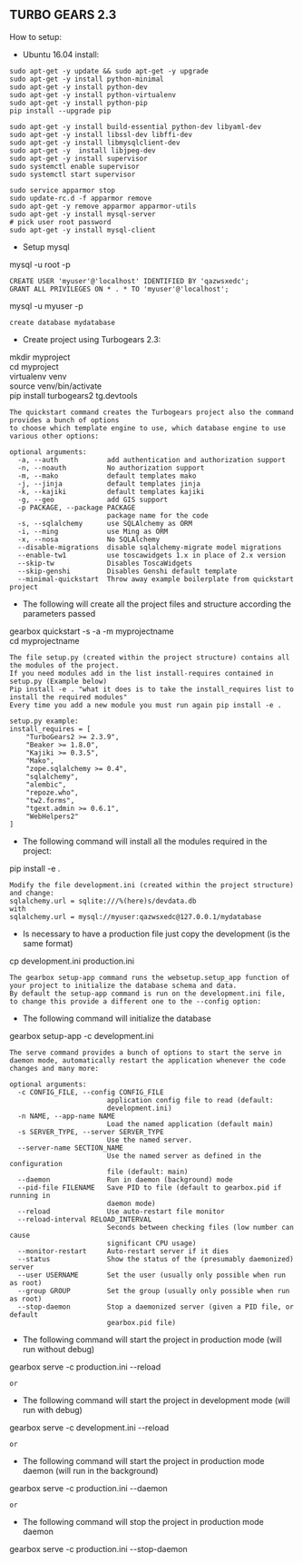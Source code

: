 ## TURBO GEARS 2.3 ##

How to setup:

* Ubuntu 16.04 install:

```objc
sudo apt-get -y update && sudo apt-get -y upgrade
sudo apt-get -y install python-minimal
sudo apt-get -y install python-dev
sudo apt-get -y install python-virtualenv
sudo apt-get -y install python-pip
pip install --upgrade pip

sudo apt-get -y install build-essential python-dev libyaml-dev
sudo apt-get -y install libssl-dev libffi-dev
sudo apt-get -y install libmysqlclient-dev
sudo apt-get -y  install libjpeg-dev
sudo apt-get -y install supervisor
sudo systemctl enable supervisor
sudo systemctl start supervisor

sudo service apparmor stop
sudo update-rc.d -f apparmor remove
sudo apt-get -y remove apparmor apparmor-utils
sudo apt-get -y install mysql-server
# pick user root password
sudo apt-get -y install mysql-client
```

* Setup mysql

mysql -u root -p
```objc
CREATE USER 'myuser'@'localhost' IDENTIFIED BY 'qazwsxedc';
GRANT ALL PRIVILEGES ON * . * TO 'myuser'@'localhost';
```
mysql -u myuser -p
```objc
create database mydatabase
```

* Create project using Turbogears 2.3:

mkdir myproject  
cd myproject  
virtualenv venv  
source venv/bin/activate  
pip install turbogears2 tg.devtools  

```objc
The quickstart command creates the Turbogears project also the command provides a bunch of options 
to choose which template engine to use, which database engine to use various other options:

optional arguments:
  -a, --auth            add authentication and authorization support
  -n, --noauth          No authorization support
  -m, --mako            default templates mako
  -j, --jinja           default templates jinja
  -k, --kajiki          default templates kajiki
  -g, --geo             add GIS support
  -p PACKAGE, --package PACKAGE
                        package name for the code
  -s, --sqlalchemy      use SQLAlchemy as ORM
  -i, --ming            use Ming as ORM
  -x, --nosa            No SQLAlchemy
  --disable-migrations  disable sqlalchemy-migrate model migrations
  --enable-tw1          use toscawidgets 1.x in place of 2.x version
  --skip-tw             Disables ToscaWidgets
  --skip-genshi         Disables Genshi default template
  --minimal-quickstart  Throw away example boilerplate from quickstart project
```

* The following will create all the project files and structure according the parameters passed  

gearbox quickstart -s -a -m myprojectname  
cd myprojectname


```objc
The file setup.py (created within the project structure) contains all the modules of the project. 
If you need modules add in the list install-requires contained in setup.py (Example below)
Pip install -e . "what it does is to take the install_requires list to install the required modules"
Every time you add a new module you must run again pip install -e .

setup.py example:
install_requires = [
    "TurboGears2 >= 2.3.9",
    "Beaker >= 1.8.0",
    "Kajiki >= 0.3.5",
    "Mako",
    "zope.sqlalchemy >= 0.4",
    "sqlalchemy",
    "alembic",
    "repoze.who",
    "tw2.forms",
    "tgext.admin >= 0.6.1",
    "WebHelpers2"
]
```

* The following command will install all the modules required in the project:  

pip install -e .

```objc
Modify the file development.ini (created within the project structure) and change:
sqlalchemy.url = sqlite:///%(here)s/devdata.db
with
sqlalchemy.url = mysql://myuser:qazwsxedc@127.0.0.1/mydatabase
```

* Is necessary to have a production file just copy the development (is the same format)  

cp development.ini production.ini

```objc
The gearbox setup-app command runs the websetup.setup_app function of your project to initialize the database schema and data.
By default the setup-app command is run on the development.ini file, to change this provide a different one to the --config option:
```

* The following command will initialize the database  

gearbox setup-app -c development.ini

```objc
The serve command provides a bunch of options to start the serve in daemon mode, automatically restart the application whenever the code changes and many more:

optional arguments:
  -c CONFIG_FILE, --config CONFIG_FILE
                        application config file to read (default:
                        development.ini)
  -n NAME, --app-name NAME
                        Load the named application (default main)
  -s SERVER_TYPE, --server SERVER_TYPE
                        Use the named server.
  --server-name SECTION_NAME
                        Use the named server as defined in the configuration
                        file (default: main)
  --daemon              Run in daemon (background) mode
  --pid-file FILENAME   Save PID to file (default to gearbox.pid if running in
                        daemon mode)
  --reload              Use auto-restart file monitor
  --reload-interval RELOAD_INTERVAL
                        Seconds between checking files (low number can cause
                        significant CPU usage)
  --monitor-restart     Auto-restart server if it dies
  --status              Show the status of the (presumably daemonized) server
  --user USERNAME       Set the user (usually only possible when run as root)
  --group GROUP         Set the group (usually only possible when run as root)
  --stop-daemon         Stop a daemonized server (given a PID file, or default
                        gearbox.pid file)
```
* The following command will start the project in production mode (will run without debug)  

gearbox serve -c production.ini --reload  

```objc
or  
```
* The following command will start the project in development mode (will run with debug)  

gearbox serve -c development.ini --reload    

```objc
or  
```    
* The following command will start the project in production mode daemon (will run in the background)      

gearbox serve -c production.ini --daemon

```objc
or  
```    
* The following command will stop the project in production mode daemon        

gearbox serve -c production.ini --stop-daemon
